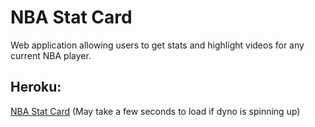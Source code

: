# NBA Stat Card
Web application allowing users to get stats and highlight videos for any current NBA player. 

## Heroku:
<a href="https://nbastatcard.herokuapp.com/">NBA Stat Card</a>
(May take a few seconds to load if dyno is spinning up)
